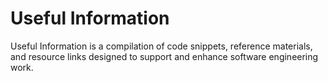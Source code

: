 # Useful Information

Useful Information is a compilation of code snippets, reference materials, and resource links designed to support and enhance software engineering work.